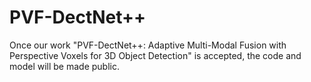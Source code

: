 # PVF-DectNet++
Once our work "PVF-DectNet++: Adaptive Multi-Modal Fusion with Perspective Voxels for 3D Object Detection" is accepted, the code and model will be made public.
